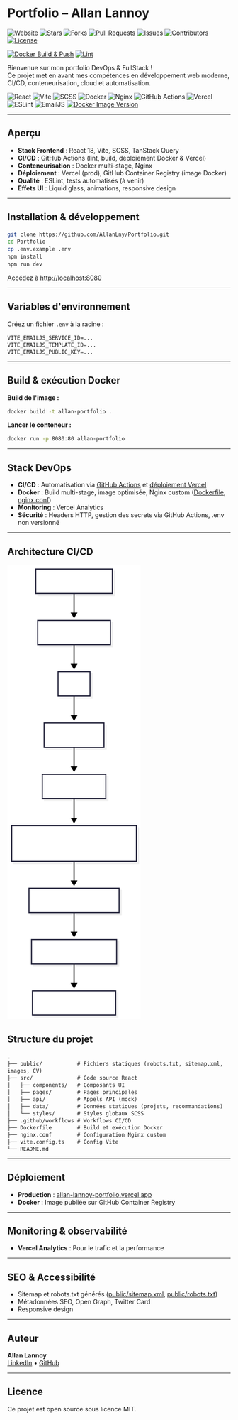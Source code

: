 # Portfolio – Allan Lannoy

[![Website](https://img.shields.io/website?down_color=red&down_message=offline&up_color=green&up_message=online&url=https%3A%2F%2Fallan-lannoy-portfolio.vercel.app)](https://allan-lannoy-portfolio.vercel.app)
[![Stars](https://img.shields.io/github/stars/AllanLny/Portfolio?style=social)](https://github.com/AllanLny/Portfolio/stargazers)
[![Forks](https://img.shields.io/github/forks/AllanLny/Portfolio?style=social)](https://github.com/AllanLny/Portfolio/network/members)
[![Pull Requests](https://img.shields.io/github/issues-pr/AllanLny/Portfolio)](https://github.com/AllanLny/Portfolio/pulls)
[![Issues](https://img.shields.io/github/issues/AllanLny/Portfolio)](https://github.com/AllanLny/Portfolio/issues)
[![Contributors](https://img.shields.io/github/contributors/AllanLny/Portfolio)](https://github.com/AllanLny/Portfolio/graphs/contributors)
[![License](https://img.shields.io/github/license/AllanLny/Portfolio)](https://github.com/AllanLny/Portfolio/blob/master/LICENSE)

[![Docker Build & Push](https://github.com/AllanLny/Portfolio/actions/workflows/docker-build.yml/badge.svg)](https://github.com/AllanLny/Portfolio/actions/workflows/docker-build.yml)
[![Lint](https://github.com/AllanLny/Portfolio/actions/workflows/verify-linter.yaml/badge.svg)](https://github.com/AllanLny/Portfolio/actions/workflows/verify-linter.yaml)

Bienvenue sur mon portfolio DevOps & FullStack !  
Ce projet met en avant mes compétences en développement web moderne, CI/CD, conteneurisation, cloud et automatisation.

![React](https://img.shields.io/badge/React-20232A?style=for-the-badge&logo=react&logoColor=61DAFB)
![Vite](https://img.shields.io/badge/Vite-646CFF?style=for-the-badge&logo=vite&logoColor=FFD62E)
![SCSS](https://img.shields.io/badge/SCSS-CC6699?style=for-the-badge&logo=sass&logoColor=fff)
![Docker](https://img.shields.io/badge/Docker-2496ED?style=for-the-badge&logo=docker&logoColor=fff)
![Nginx](https://img.shields.io/badge/Nginx-009639?style=for-the-badge&logo=nginx&logoColor=fff)
![GitHub Actions](https://img.shields.io/badge/GitHub%20Actions-2088FF?style=for-the-badge&logo=github-actions&logoColor=fff)
![Vercel](https://img.shields.io/badge/Vercel-000?style=for-the-badge&logo=vercel&logoColor=fff)
![ESLint](https://img.shields.io/badge/ESLint-4B32C3?style=for-the-badge&logo=eslint&logoColor=fff)
![EmailJS](https://img.shields.io/badge/EmailJS-4A90E2?style=for-the-badge&logo=email&logoColor=fff)
[![Docker Image Version](https://img.shields.io/badge/GitHub%20Container%20Registry-latest-blue?logo=docker)](https://github.com/AllanLny/Portfolio/pkgs/container/portfolio)


---

##  Aperçu

- **Stack Frontend** : React 18, Vite, SCSS, TanStack Query
- **CI/CD** : GitHub Actions (lint, build, déploiement Docker & Vercel)
- **Conteneurisation** : Docker multi-stage, Nginx
- **Déploiement** : Vercel (prod), GitHub Container Registry (image Docker)
- **Qualité** : ESLint, tests automatisés (à venir)
- **Effets UI** : Liquid glass, animations, responsive design

---

##  Installation & développement

```bash
git clone https://github.com/AllanLny/Portfolio.git
cd Portfolio
cp .env.example .env 
npm install
npm run dev
```

Accédez à [http://localhost:8080](http://localhost:8080)

---

##  Variables d'environnement

Créez un fichier `.env` à la racine :

```
VITE_EMAILJS_SERVICE_ID=...
VITE_EMAILJS_TEMPLATE_ID=...
VITE_EMAILJS_PUBLIC_KEY=...
```

---

##  Build & exécution Docker

**Build de l'image :**
```bash
docker build -t allan-portfolio .
```

**Lancer le conteneur :**
```bash
docker run -p 8080:80 allan-portfolio
```

---

##  Stack DevOps

- **CI/CD** : Automatisation via [GitHub Actions](.github/workflows/docker-build.yml) et [déploiement Vercel](.github/workflows/deploy-frontend.yml)
- **Docker** : Build multi-stage, image optimisée, Nginx custom ([Dockerfile](Dockerfile), [nginx.conf](nginx.conf))
- **Monitoring** : Vercel Analytics
- **Sécurité** : Headers HTTP, gestion des secrets via GitHub Actions, .env non versionné

---

## Architecture CI/CD

![Architecture CI/CD](docs/cicd-architecture.png)

##  Structure du projet

```
.
├── public/           # Fichiers statiques (robots.txt, sitemap.xml, images, CV)
├── src/              # Code source React
│   ├── components/   # Composants UI
│   ├── pages/        # Pages principales
│   ├── api/          # Appels API (mock)
│   ├── data/         # Données statiques (projets, recommandations)
│   └── styles/       # Styles globaux SCSS
├── .github/workflows # Workflows CI/CD
├── Dockerfile        # Build et exécution Docker
├── nginx.conf        # Configuration Nginx custom
├── vite.config.ts    # Config Vite
└── README.md
```

---

## Déploiement

- **Production** : [allan-lannoy-portfolio.vercel.app](https://allan-lannoy-portfolio.vercel.app)
- **Docker** : Image publiée sur GitHub Container Registry

---

## Monitoring & observabilité

- **Vercel Analytics** : Pour le trafic et la performance

---

## SEO & Accessibilité

- Sitemap et robots.txt générés ([public/sitemap.xml](public/sitemap.xml), [public/robots.txt](public/robots.txt))
- Métadonnées SEO, Open Graph, Twitter Card
- Responsive design

---

## Auteur

**Allan Lannoy**  
[LinkedIn](https://www.linkedin.com/in/allanlannoy/) • [GitHub](https://github.com/AllanLny)

---

## Licence

Ce projet est open source sous licence MIT.
